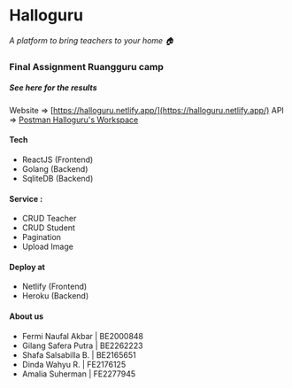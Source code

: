 # Halloguru
_A platform to bring teachers to your home 🏠_

### Final Assignment Ruangguru camp
##### See here for the results
Website => [https://halloguru.netlify.app/](https://halloguru.netlify.app/)
API => [Postman Halloguru's Workspace](https://www.postman.com/material-cosmonaut-34402424/workspace/halloguru/collection/21528149-5e13d87e-139a-45c1-9226-511a050e5b07?ctx=documentation)

#### Tech 
- ReactJS (Frontend)
- Golang (Backend) 
- SqliteDB (Backend) 

#### Service :
- CRUD Teacher
- CRUD Student
- Pagination
- Upload Image

#### Deploy at
- Netlify (Frontend)
- Heroku (Backend)
#### About us
- Fermi Naufal Akbar    | BE2000848
- Gilang Safera Putra   | BE2262223
- Shafa Salsabilla B.   | BE2165651
- Dinda Wahyu R.        | FE2176125
- Amalia Suherman       | FE2277945

